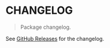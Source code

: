 # CHANGELOG

> Package changelog.

See [GitHub Releases](https://github.com/stdlib-js/math-base-special-gammaln/releases) for the changelog.